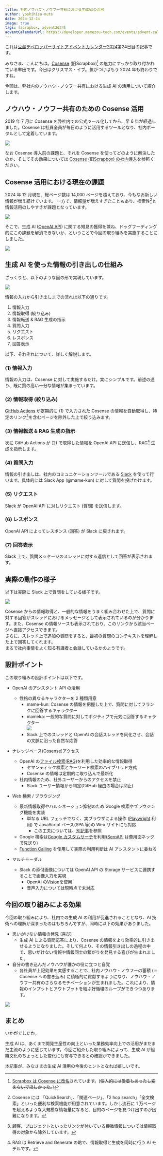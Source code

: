 ```yaml
---
title: 社内ノウハウ・ノウフー共有における生成AIの活用
author: yoshihisa-muta
date: 2024-12-24
image: true
tags: [scrapbox, advent2024]
adventCalendarUrl: https://developer.mamezou-tech.com/events/advent-calendar/2024/
---
```


これは[豆蔵デベロッパーサイトアドベントカレンダー2024](/events/advent-calendar/2024/)第24日目の記事です。

みなさま、こんにちは。[Cosense](http://cosen.se) (旧Scrapbox)[^1] の魅力にすっかり取り付かれている牟田です。今日はクリスマス・イブ。気がつけばもう 2024 年も終わりですね。

[^1]: [Scrapbox は Cosense に改名](https://corp.helpfeel.com/news/pressrelease-20240521)されています。(~~個人的には愛着もあったし変えないでほしかった。~~)

今回は、弊社内のノウハウ・ノウフー共有における生成 AI の活用について紹介します。

## ノウハウ・ノウフー共有のための Cosense 活用

2019 年 7 月に Cosense を弊社内での公式ツール化してから、早 6 年が経過しました。Cosense は社員全員が毎日のように活用するツールとなり、社内ポータルとして定着しています。

![](https://i.gyazo.com/9f66dcad9f0c37a203d50ea1bc35f41e.png)

なお Cosense 導入前の課題と、それを Cosense を使ってどのように解決したのか、そしてその効果については [Cosense (旧Scrapbox) の社内導入](/blogs/2022/01/05/installing-scrapbox/)を参照ください。

## Cosense 活用における現在の課題

2024 年 12 月現在、総ページ数は 14,000 ページを超えており、今もなお新しい情報が増え続けています。
一方で、情報量が増えすぎたこともあり、検索性[^2]と情報活用のしやすさが課題となっています。

[^2]: Cosense には 「QuickSearch」、「関連ページ」、「2 hop search」「全文検索」といった便利な検索機能が用意されています。しかし流石に 1 万ページを超えるような大規模な情報量になると、目的のページを見つけ出すのが困難になります。

![](https://i.gyazo.com/aca4b2a833d40992963d4f13d141cca9.png)

そこで、生成 AI ([OpenAI API](https://openai.com/index/openai-api/)) に関する知見の獲得を兼ね、ドッグフーディング的にこの課題を解消できないか、ということで今回の取り組みを実施することにしました。

![](https://i.gyazo.com/6f800b245867b35744ef6e0006dfd0c6.png)

## 生成 AI を使った情報の引き出しの仕組み

ざっくりと、以下のような図の形で実現しています。

![](https://i.gyazo.com/1ebb56fffe145c6c2cc806fbcad11771.png)

情報の入力から引き出しまでの流れは以下の通りです。
1. 情報入力
2. 情報取得 (絞り込み)
3. 情報転送 & RAG 生成の指示
4. 質問入力
5. リクエスト
6. レスポンス
7. 回答表示

以下、それぞれについて、詳しく解説します。
### (1) 情報入力  
情報の入力は、Cosense に対して実施するだけ。実にシンプルです。前述の通り、既に質の高い十分な情報が集まっています。

### (2) 情報取得 (絞り込み)  
[GitHub Actions](https://github.co.jp/features/actions) が定期的に (1) で入力された Cosense の情報を自動取得し、特定のリンク[^3]を含むページを除外した上で絞り込みます。  
[^3]:顧客、プロジェクトといったリンクが付いている機微情報については情報取得の対象から除外しています。

### (3) 情報転送 & RAG 生成の指示  
次に GitHub Actions が (2) で取得した情報を OpenAI API に送信し、RAG[^4] 生成を指示します。  
[^4]: RAG は Retrieve and Generate の略で、情報取得と生成を同時に行う AI モデルです。

### (4) 質問入力  
情報の引き出しは、社内のコミュニケーションツールである [Slack](https://slack.com/) を使って行います。具体的には Slack App (@mame-kun) に対して質問を投げかけます。

### (5) リクエスト  
Slack が OpenAI API に対しリクエスト (質問) を送信します。

### (6) レスポンス  
OpenAI API によってレスポンス (回答) が Slack に戻されます。

### (7) 回答表示  
Slack 上で、質問メッセージのスレッドに対する返信として回答が表示されます。

## 実際の動作の様子

以下は実際に Slack 上で質問をしている様子です。

![](https://i.gyazo.com/a9a9f84d48a75dab814c1b05aa9e3104.png)

Cosense からの情報取得と、一般的な情報をうまく組み合わせた上で、質問に対する回答がスレッドにおけるメッセージとして表示されているのが分かります。また、Cosense の情報ソースも表示されており、このリンクから該当ページへ直接アクセスできます。  
さらに、スレッド上で追加の質問をすると、最初の質問のコンテキストを理解した上で回答してくれます。  
まるで社内事情をよく知る有識者と会話しているかのようです。

## 設計ポイント

この取り組みの設計ポイントは以下です。

 - OpenAI のアシスタント API の活用
   - 性格の異なるキャラクターを 2 種類用意
     - mame-kun: Cosense の情報を把握した上で、質問に対してフランクに回答するキャラクター
     - mameka: 一般的な質問に対してポジティブで元気に回答するキャラクター  
     ![](https://i.gyazo.com/92ff185ff11411c67dd9e405e0d77b81.png)  
     - Slack 上でのスレッドと OpenAI の会話スレッドを同化させ、会話の文脈に沿った自然な応答
    
 
 - ナレッジベース(Cosense)アクセス
   - OpenAI の[ファイル検索(RAG)](https://platform.openai.com/docs/assistants/tools/file-search)を利用した効率的な情報取得
     - セマンティック検索とキーワード検索のハイブリッド方式
	 - Cosense の情報は定期的に取り込んで最新化
   - 社内情報のため、社外ユーザーからのアクセスを禁止
	 - Slack ユーザー情報から判定(GitHub 経由の場合は抑止)

 
 - Web 検索 / ブラウジング
    - 最新情報取得やハルシネーション抑制のため Google 検索やブラウジング機能を実装
      - 単なる URL フェッチでなく、実ブラウザによる操作 ([Playwright](https://playwright.dev/) 利用) で JavaScript ベース(SPA 等)の Web サイトにも対応
        - この工夫については、[別記事](/blogs/2024/07/19/lambda-playwright-container-tips/)を参照
    - Google 検索は[Google カスタムサーチ](https://programmablesearchengine.google.com/about/)を利用([SerpAPI](https://serpapi.com/) は費用面ネックで見送り)
    - [Function Calling](https://platform.openai.com/docs/assistants/tools/function-calling) を使用して実際の利用判断は AI アシスタントに委ねる
 
 
 - マルチモーダル
    - Slack の添付画像については OpenAI API の Storage サービスに連携することで画像入力を実現
      - OpenAI の[Vision](https://platform.openai.com/docs/guides/vision)を使用
      - 音声入力については現時点で未対応

## 今回の取り組みによる効果

今回の取り組みにより、社内での生成 AI の利用が促進されることとなり、AI 技術への理解が深まったのはもちろんですが、同時に以下の効果がありました。

 - 思いがけない情報の発見 (喜び)
   - 生成 AI による質問応答により、Cosense の情報をより効率的に引き出せるようになりました。そして何より、その情報引き出しの過程の中で、思いがけない情報や情報同士の繋がりを発見する喜びが生まれました。
 - 自分の書き込んだノウハウが誰かの役に立つと自覚
   - 各社員が上記効果を実感することで、社内ノウハウ・ノウフーの蓄積 (＝Cosense への書き込み) に積極的に貢献するようになり、ノウハウ・ノウフー共有のさらなるモチベーションが生まれました。これにより、情報のインプットとアウトプットを結ぶ好循環のループができつつあります。

![](https://i.gyazo.com/17c15bf0894ad21bfba74d336fd8e1fa.png)

## まとめ
いかがでしたか。

生成 AI は、あくまで開発生産性の向上といった業務効率向上での活用がまだまだ主流のように感じています。今回ご紹介した取り組みによって、生成 AI が組織文化のちょっとした変化にも寄与できるとの確認ができました。

本記事が、みなさまの生成 AI 活用の今後のヒントとなれば嬉しいです。